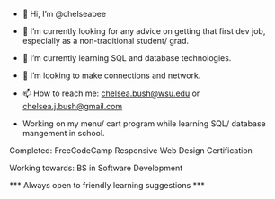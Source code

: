 - 👋 Hi, I’m @chelseabee
- 👀 I’m currently looking for any advice on getting that first dev job, especially as a non-traditional student/ grad. 
- 🌱 I’m currently learning SQL and database technologies. 
- 💞️ I’m looking to make connections and network. 
- 📫 How to reach me: chelsea.bush@wsu.edu or chelsea.j.bush@gmail.com

- Working on my menu/ cart program while learning SQL/ database mangement in school.





Completed:
FreeCodeCamp Responsive Web Design Certification

Working towards:
BS in Software Development 

*** Always open to friendly learning suggestions ***

<!---
chelseabee/chelseabee is a ✨ special ✨ repository because its `README.md` (this file) appears on your GitHub profile.
You can click the Preview link to take a look at your changes.
--->
